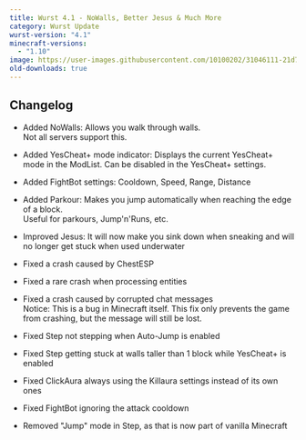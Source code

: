 ```yaml
---
title: Wurst 4.1 - NoWalls, Better Jesus & Much More
category: Wurst Update
wurst-version: "4.1"
minecraft-versions:
  - "1.10"
image: https://user-images.githubusercontent.com/10100202/31046111-21d79936-a5f3-11e7-9dc5-a86a832e0368.jpg
old-downloads: true
---
```

## Changelog

- Added NoWalls: Allows you walk through walls.  
  Not all servers support this.

- Added YesCheat+ mode indicator: Displays the current YesCheat+ mode in the ModList. Can be disabled in the YesCheat+ settings.

- Added FightBot settings: Cooldown, Speed, Range, Distance

- Added Parkour: Makes you jump automatically when reaching the edge of a block.  
  Useful for parkours, Jump'n'Runs, etc.

- Improved Jesus: It will now make you sink down when sneaking and will no longer get stuck when used underwater



- Fixed a crash caused by ChestESP

- Fixed a rare crash when processing entities

- Fixed a crash caused by corrupted chat messages  
  Notice: This is a bug in Minecraft itself. This fix only prevents the game from crashing, but the message will still be lost.

- Fixed Step not stepping when Auto-Jump is enabled

- Fixed Step getting stuck at walls taller than 1 block while YesCheat+ is enabled

- Fixed ClickAura always using the Killaura settings instead of its own ones

- Fixed FightBot ignoring the attack cooldown

- Removed "Jump" mode in Step, as that is now part of vanilla Minecraft
